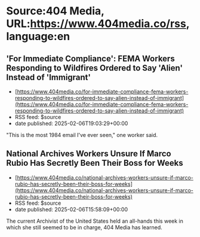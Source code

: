 # Source:404 Media, URL:https://www.404media.co/rss, language:en

## 'For Immediate Compliance': FEMA Workers Responding to Wildfires Ordered to Say 'Alien' Instead of 'Immigrant'
 - [https://www.404media.co/for-immediate-compliance-fema-workers-responding-to-wildfires-ordered-to-say-alien-instead-of-immigrant](https://www.404media.co/for-immediate-compliance-fema-workers-responding-to-wildfires-ordered-to-say-alien-instead-of-immigrant)
 - RSS feed: $source
 - date published: 2025-02-06T19:03:29+00:00

"This is the most 1984 email I've ever seen," one worker said.

## National Archives Workers Unsure If Marco Rubio Has Secretly Been Their Boss for Weeks
 - [https://www.404media.co/national-archives-workers-unsure-if-marco-rubio-has-secretly-been-their-boss-for-weeks](https://www.404media.co/national-archives-workers-unsure-if-marco-rubio-has-secretly-been-their-boss-for-weeks)
 - RSS feed: $source
 - date published: 2025-02-06T15:58:09+00:00

The current Archivist of the United States held an all-hands this week in which she still seemed to be in charge, 404 Media has learned.

